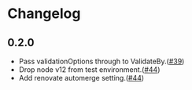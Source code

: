 # Changelog

## 0.2.0

- Pass validationOptions through to ValidateBy.([#39](https://github.com/yuzu441/is-ulid/pull/39))
- Drop node v12 from test environment.([#44](https://github.com/yuzu441/is-ulid/pull/44))
- Add renovate automerge setting.([#44](https://github.com/yuzu441/is-ulid/pull/44))